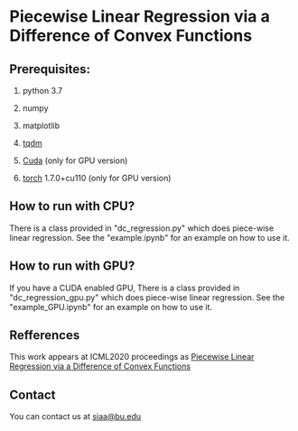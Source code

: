 # Piecewise Linear Regression via a Difference of Convex Functions

## Prerequisites:
1. python 3.7

2. numpy

3. matplotlib

4. [tqdm](https://pypi.org/project/tqdm/)

5. [Cuda](https://developer.nvidia.com/cuda-downloads) (only for GPU version)

6. [torch](https://pytorch.org/) 1.7.0+cu110 (only for GPU version)


## How to run with CPU?

There is a class provided in "dc_regression.py" which does piece-wise linear regression. See the "example.ipynb" for an example on how to use it.

## How to run with GPU?

If you have a CUDA enabled GPU, There is a class provided in "dc_regression_gpu.py" which does piece-wise linear regression. See the "example_GPU.ipynb" for an example on how to use it.


## Refferences

This work appears at ICML2020 proceedings as [Piecewise Linear Regression via a Difference of Convex Functions](https://arxiv.org/pdf/2007.02422.pdf)

## Contact

You can contact us at siaa@bu.edu


